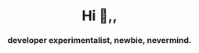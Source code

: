 <h1 align="center">Hi 👋,,</h1>
<h3 align="center">developer experimentalist, newbie, nevermind.</h3>
